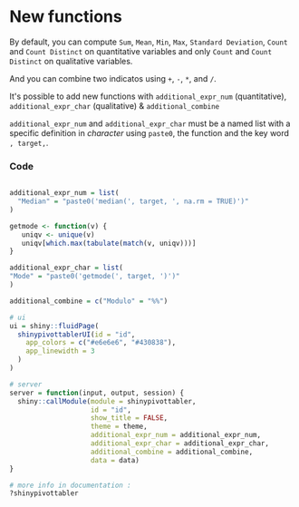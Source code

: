 # New functions

By default, you can compute ``Sum``, ``Mean``, ``Min``, ``Max``, ``Standard Deviation``, ``Count`` and ``Count Distinct`` on quantitative variables and only ``Count`` and ``Count Distinct`` on qualitative variables.

And you can combine two indicatos using ``+``, ``-``, ``*``, and ``/``.

It's possible to add new functions with ``additional_expr_num`` (quantitative), ``additional_expr_char`` (qualitative) & ``additional_combine``

``additional_expr_num`` and ``additional_expr_char`` must be a named list with a specific definition in *character* using ``paste0``, the function and the key word ``, target,``.


### Code

``` r

additional_expr_num = list(
  "Median" = "paste0('median(', target, ', na.rm = TRUE)')"
)

getmode <- function(v) {
   uniqv <- unique(v)
   uniqv[which.max(tabulate(match(v, uniqv)))]
}

additional_expr_char = list(
"Mode" = "paste0('getmode(', target, ')')"
)

additional_combine = c("Modulo" = "%%")

# ui
ui = shiny::fluidPage(
  shinypivottablerUI(id = "id", 
    app_colors = c("#e6e6e6", "#430838"),
    app_linewidth = 3
  )
)

# server
server = function(input, output, session) {
  shiny::callModule(module = shinypivottabler,
                    id = "id",
                    show_title = FALSE,
                    theme = theme,
                    additional_expr_num = additional_expr_num,
                    additional_expr_char = additional_expr_char,
                    additional_combine = additional_combine,
                    data = data)
}

# more info in documentation : 
?shinypivottabler
```
